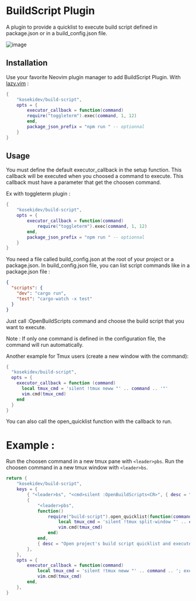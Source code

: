 # BuildScript Plugin

A plugin to provide a quicklist to execute build script defined in package.json or in a build_config.json file.

![image](https://github.com/kosekidev/build-script/assets/62622114/fcdc5015-428f-49f4-865a-6f607d7d0dbf)

## Installation

Use your favorite Neovim plugin manager to add BuildScript Plugin.
With [lazy.vim](https://github.com/folke/lazy.nvim) :

```lua
{
    "kosekidev/build-script",
    opts = {
        executor_callback = function(command)
	    require("toggleterm").exec(command, 1, 12)
        end,
        package_json_prefix = "npm run " -- optionnal
    }
}
```

## Usage

You must define the default executor_callback in the setup function.
This callback will be executed when you choosed a command to execute.
This callback must have a parameter that get the choosen command.

Ex with toggleterm plugin :

```lua
{
    "kosekidev/build-script",
    opts = {
        executor_callback = function(command)
            require("toggleterm").exec(command, 1, 12)
        end,
        package_json_prefix = "npm run " -- optionnal
    }
}
```

You need a file called build_config.json at the root of your project or a package.json.
In build_config.json file, you can list script commands like in a package.json file :

```json
{
  "scripts": {
    "dev": "cargo run",
    "test": "cargo-watch -x test"
  }
}
```

Just call :OpenBuildScripts command and choose the build script that you want to execute.

Note : If only one command is defined in the configuration file, the command will run automatically.

Another example for Tmux users (create a new window with the command):

```lua
{
  "kosekidev/build-script",
  opts = {
    executor_callback = function (command)
      local tmux_cmd = 'silent !tmux neww "' .. command .. '"'
      vim.cmd(tmux_cmd)
    end
  }
}
```

You can also call the open_quicklist function with the callback to run.

# Example :

Run the choosen command in a new tmux pane with `<leader>pbs`.
Run the choosen command in a new tmux window with `<leader>bs`.

```lua
return {
    "kosekidev/build-script",
    keys = {
        { "<leader>bs", "<cmd>silent :OpenBuildScripts<CR>", { desc = "Open project's build script quicklist" } },
        {
            "<leader>pbs",
            function()
                require("build-script").open_quicklist(function(command)
                    local tmux_cmd = 'silent !tmux split-window "' .. command .. '"'
                    vim.cmd(tmux_cmd)
                end)
            end,
            { desc = "Open project's build script quicklist and execute the command in a tmux pane" },
        },
    },
    opts = {
        executor_callback = function(command)
            local tmux_cmd = 'silent !tmux neww "' .. command .. '; exec zsh"'
            vim.cmd(tmux_cmd)
        end,
    },
}
```
